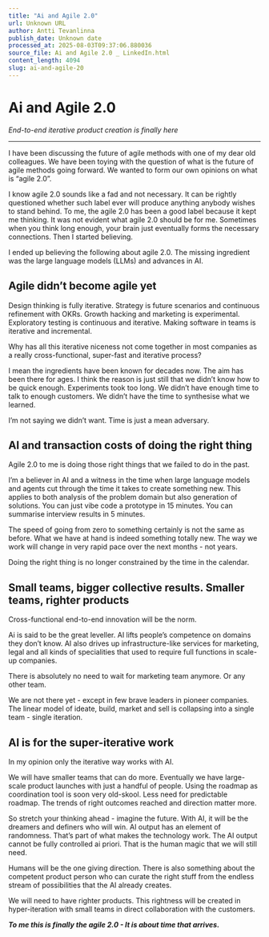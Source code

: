 ```yaml
---
title: "Ai and Agile 2.0"
url: Unknown URL
author: Antti Tevanlinna
publish_date: Unknown date
processed_at: 2025-08-03T09:37:06.880036
source_file: Ai and Agile 2.0 _ LinkedIn.html
content_length: 4094
slug: ai-and-agile-20
---
```


# Ai and Agile 2.0

*End-to-end iterative product creation is finally here*











---














I have been discussing the future of agile methods with one of my dear old colleagues. We have been toying with the question of what is the future of agile methods going forward. We wanted to form our own opinions on what is “agile 2.0”.







I know agile 2.0 sounds like a fad and not necessary. It can be rightly questioned whether such label ever will produce anything anybody wishes to stand behind. To me, the agile 2.0 has been a good label because it kept me thinking. It was not evident what agile 2.0 should be for me. Sometimes when you think long enough, your brain just eventually forms the necessary connections. Then I started believing.







I ended up believing the following about agile 2.0. The missing ingredient was the large language models (LLMs) and advances in AI.







## Agile didn’t become agile yet







Design thinking is fully iterative. Strategy is future scenarios and continuous refinement with OKRs. Growth hacking and marketing is experimental. Exploratory testing is continuous and iterative. Making software in teams is iterative and incremental.







Why has all this iterative niceness not come together in most companies as a really cross-functional, super-fast and iterative process?







I mean the ingredients have been known for decades now. The aim has been there for ages. I think the reason is just still that we didn’t know how to be quick enough. Experiments took too long. We didn’t have enough time to talk to enough customers. We didn’t have the time to synthesise what we learned.







I’m not saying we didn’t want. Time is just a mean adversary.







## AI and transaction costs of doing the right thing







Agile 2.0 to me is doing those right things that we failed to do in the past.







I’m a believer in AI and a witness in the time when large language models and agents cut through the time it takes to create something new. This applies to both analysis of the problem domain but also generation of solutions. You can just vibe code a prototype in 15 minutes. You can summarise interview results in 5 minutes.







The speed of going from zero to something certainly is not the same as before. What we have at hand is indeed something totally new. The way we work will change in very rapid pace over the next months - not years.







Doing the right thing is no longer constrained by the time in the calendar.







## Small teams, bigger collective results. Smaller teams, righter products







Cross-functional end-to-end innovation will be the norm.







Ai is said to be the great leveller. AI lifts people’s competence on domains they don’t know. AI also drives up infrastructure-like services for marketing, legal and all kinds of specialities that used to require full functions in scale-up companies.







There is absolutely no need to wait for marketing team anymore. Or any other team.







We are not there yet - except in few brave leaders in pioneer companies. The linear model of ideate, build, market and sell is collapsing into a single team - single iteration.







## AI is for the super-iterative work







In my opinion only the iterative way works with AI.







We will have smaller teams that can do more. Eventually we have large-scale product launches with just a handful of people. Using the roadmap as coordination tool is soon very old-skool. Less need for predictable roadmap. The trends of right outcomes reached and direction matter more.







So stretch your thinking ahead - imagine the future. With AI, it will be the dreamers and definers who will win. AI output has an element of randomness. That’s part of what makes the technology work. The AI output cannot be fully controlled ai priori. That is the human magic that we will still need.







Humans will be the one giving direction. There is also something about the competent product person who can curate the right stuff from the endless stream of possibilities that the AI already creates.







We will need to have righter products. This rightness will be created in hyper-iteration with small teams in direct collaboration with the customers.






















***To me this is finally the agile 2.0 - It is about time that arrives.***
